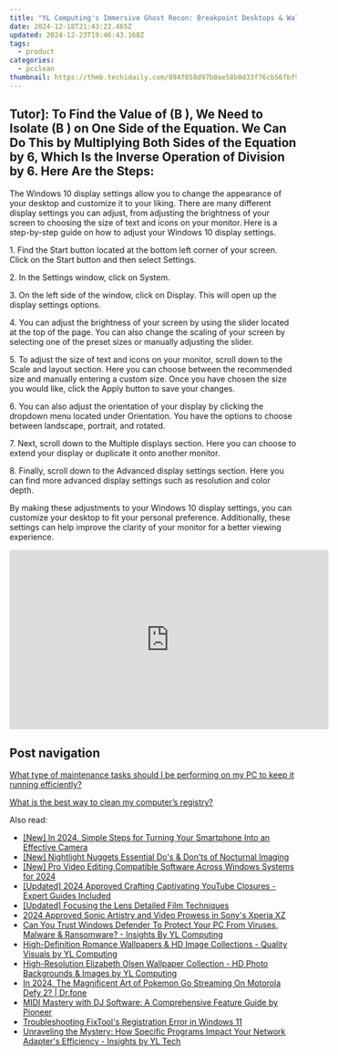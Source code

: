 ```yaml
---
title: "YL Computing's Immersive Ghost Recon: Breakpoint Desktops & Wallscapes - Official Wallpaper Collection"
date: 2024-12-18T21:43:22.465Z
updated: 2024-12-23T19:46:43.168Z
tags:
  - product
categories:
  - pcclean
thumbnail: https://thmb.techidaily.com/894f058d97b0ae58b0d33f76cb56fbf958c597ef2e3803e9c39a34ad0c70622d.jpg
---
```


## Tutor]: To Find the Value of \(B \), We Need to Isolate \(B \) on One Side of the Equation. We Can Do This by Multiplying Both Sides of the Equation by 6, Which Is the Inverse Operation of Division by 6. Here Are the Steps:

The Windows 10 display settings allow you to change the appearance of your desktop and customize it to your liking. There are many different display settings you can adjust, from adjusting the brightness of your screen to choosing the size of text and icons on your monitor. Here is a step-by-step guide on how to adjust your Windows 10 display settings. 

1\. Find the Start button located at the bottom left corner of your screen. Click on the Start button and then select Settings.

2\. In the Settings window, click on System.

3\. On the left side of the window, click on Display. This will open up the display settings options. 

4\. You can adjust the brightness of your screen by using the slider located at the top of the page. You can also change the scaling of your screen by selecting one of the preset sizes or manually adjusting the slider.

5\. To adjust the size of text and icons on your monitor, scroll down to the Scale and layout section. Here you can choose between the recommended size and manually entering a custom size. Once you have chosen the size you would like, click the Apply button to save your changes.

6\. You can also adjust the orientation of your display by clicking the dropdown menu located under Orientation. You have the options to choose between landscape, portrait, and rotated.

7\. Next, scroll down to the Multiple displays section. Here you can choose to extend your display or duplicate it onto another monitor.

8\. Finally, scroll down to the Advanced display settings section. Here you can find more advanced display settings such as resolution and color depth. 

By making these adjustments to your Windows 10 display settings, you can customize your desktop to fit your personal preference. Additionally, these settings can help improve the clarity of your monitor for a better viewing experience.

<!-- affiliate ads begin -->
<iframe width="560" height="315" src="https://www.youtube.com/embed/RBN1gYY5hUs?si=p89CMiMzeJzU0wGu" title="YouTube video player" frameborder="0" allow="accelerometer; autoplay; clipboard-write; encrypted-media; gyroscope; picture-in-picture; web-share" referrerpolicy="strict-origin-when-cross-origin" allowfullscreen></iframe>
<!-- affiliate ads end -->

## Post navigation

[What type of maintenance tasks should I be performing on my PC to keep it running efficiently?](https://tools.techidaily.com/pcclean/products/)

[What is the best way to clean my computer’s registry?](https://tools.techidaily.com/pcclean/products/)

<ins class="adsbygoogle"
     style="display:block"
     data-ad-format="autorelaxed"
     data-ad-client="ca-pub-7571918770474297"
     data-ad-slot="1223367746"></ins>

<ins class="adsbygoogle"
     style="display:block"
     data-ad-client="ca-pub-7571918770474297"
     data-ad-slot="8358498916"
     data-ad-format="auto"
     data-full-width-responsive="true"></ins>

<span class="atpl-alsoreadstyle">Also read:</span>
<div><ul>
<li><a href="https://digital-screen-recording.techidaily.com/new-in-2024-simple-steps-for-turning-your-smartphone-into-an-effective-camera/"><u>[New] In 2024, Simple Steps for Turning Your Smartphone Into an Effective Camera</u></a></li>
<li><a href="https://on-screen-recording.techidaily.com/new-nightlight-nuggets-essential-dos-and-donts-of-nocturnal-imaging/"><u>[New] Nightlight Nuggets Essential Do's & Don'ts of Nocturnal Imaging</u></a></li>
<li><a href="https://article-tips.techidaily.com/new-pro-video-editing-compatible-software-across-windows-systems-for-2024/"><u>[New] Pro Video Editing Compatible Software Across Windows Systems for 2024</u></a></li>
<li><a href="https://facebook-record-videos.techidaily.com/updated-2024-approved-crafting-captivating-youtube-closures-expert-guides-included/"><u>[Updated] 2024 Approved Crafting Captivating YouTube Closures - Expert Guides Included</u></a></li>
<li><a href="https://some-knowledge.techidaily.com/updated-focusing-the-lens-detailed-film-techniques/"><u>[Updated] Focusing the Lens Detailed Film Techniques</u></a></li>
<li><a href="https://extra-approaches.techidaily.com/2024-approved-sonic-artistry-and-video-prowess-in-sonys-xperia-xz/"><u>2024 Approved Sonic Artistry and Video Prowess in Sony's Xperia XZ</u></a></li>
<li><a href="https://win-exclusive.techidaily.com/can-you-trust-windows-defender-to-protect-your-pc-from-viruses-malware-and-ransomware-insights-by-yl-computing/"><u>Can You Trust Windows Defender To Protect Your PC From Viruses, Malware & Ransomware? - Insights By YL Computing</u></a></li>
<li><a href="https://win-exclusive.techidaily.com/high-definition-romance-wallpapers-and-hd-image-collections-quality-visuals-by-yl-computing/"><u>High-Definition Romance Wallpapers & HD Image Collections - Quality Visuals by YL Computing</u></a></li>
<li><a href="https://win-exclusive.techidaily.com/high-resolution-elizabeth-olsen-wallpaper-collection-hd-photo-backgrounds-and-images-by-yl-computing/"><u>High-Resolution Elizabeth Olsen Wallpaper Collection - HD Photo Backgrounds & Images by YL Computing</u></a></li>
<li><a href="https://android-pokemon-go.techidaily.com/in-2024-the-magnificent-art-of-pokemon-go-streaming-on-motorola-defy-2-drfone-by-drfone-virtual-android/"><u>In 2024, The Magnificent Art of Pokemon Go Streaming On Motorola Defy 2? | Dr.fone</u></a></li>
<li><a href="https://win-exclusive.techidaily.com/midi-mastery-with-dj-software-a-comprehensive-feature-guide-by-pioneer/"><u>MIDI Mastery with DJ Software: A Comprehensive Feature Guide by Pioneer</u></a></li>
<li><a href="https://common-error.techidaily.com/troubleshooting-fixtools-registration-error-in-windows-11/"><u>Troubleshooting FixTool's Registration Error in Windows 11</u></a></li>
<li><a href="https://win-exclusive.techidaily.com/unraveling-the-mystery-how-specific-programs-impact-your-network-adapters-efficiency-insights-by-yl-tech/"><u>Unraveling the Mystery: How Specific Programs Impact Your Network Adapter's Efficiency - Insights by YL Tech</u></a></li>
</ul></div>

